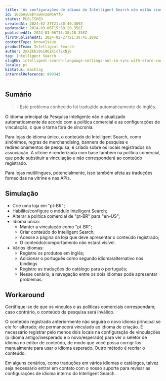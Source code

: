 ```yaml
---
title: 'As configurações de idioma do Intelligent Search não estão sincronizadas com as configurações da loja'
id: 1GqoAyUSbTxwHvzoMoAYfD
status: PUBLISHED
createdAt: 2024-02-27T21:30:40.309Z
updatedAt: 2024-03-06T15:38:20.358Z
publishedAt: 2024-03-06T15:38:20.358Z
firstPublishedAt: 2024-02-27T21:30:41.209Z
contentType: knownIssue
productTeam: Intelligent Search
author: 2mXZkbi0oi061KicTExNjo
tag: Intelligent Search
slugEN: intelligent-search-language-settings-not-in-sync-with-store-configurations
locale: pt
kiStatus: Backlog
internalReference: 990343
---
```


## Sumário

>ℹ️ Este problema conhecido foi traduzido automaticamente do inglês.


O idioma principal da Pesquisa Inteligente não é atualizado automaticamente de acordo com a política comercial e as configurações de vinculação, o que o torna fora de sincronia.

Para lojas de idioma único, o conteúdo do Intelligent Search, como sinônimos, regras de merchandising, banners de pesquisa e redirecionamentos de pesquisa, é criado sobre os locais registrados na associação. A vitrine é renderizada com base também na política comercial, que pode substituir a vinculação e não corresponderá ao conteúdo registrado.

Para lojas multilíngues, potencialmente, isso também afeta as traduções fornecidas na vitrine e nas APIs.

## Simulação



- Crie uma loja em "pt-BR";
- Habilite/configure o módulo Intelligent Search;
- Alterar a política comercial de "pt-BR" para "en-US";
- Idioma único:
  - Manter a vinculação como "pt-BR";
  - Criar conteúdo do Intelligent Search;
  - Acesse a página da loja que deve apresentar o conteúdo registrado;
  - O conteúdo/comportamento não estará visível.
- Vários idiomas:
  - Registre os produtos em inglês;
  - Adicionar o português como segundo idioma/alternativo nos bindings
  - Registre as traduções do catálogo para o português;
  - Nesse cenário, a navegação entre os dois idiomas pode apresentar problemas.

## Workaround


Certifique-se de que os vínculos e as políticas comerciais correspondam; caso contrário, o conteúdo da pesquisa será inválido.

O conteúdo registrado anteriormente não seguirá o novo idioma principal se ele for alterado; ele permanecerá vinculado ao idioma de criação. É necessário registrar pelo menos dois locais na configuração de vinculações (o idioma antigo/inesperado e o novo/esperado) para ver o seletor de idioma no editor de conteúdo, de modo que você possa corrigi-los manualmente para usar o idioma esperado. Outro método é recriar o conteúdo.

Em alguns cenários, como traduções em vários idiomas e catálogos, talvez seja necessário entrar em contato com o nosso suporte para revisar as configurações de idioma interno do Intelligent Search.





